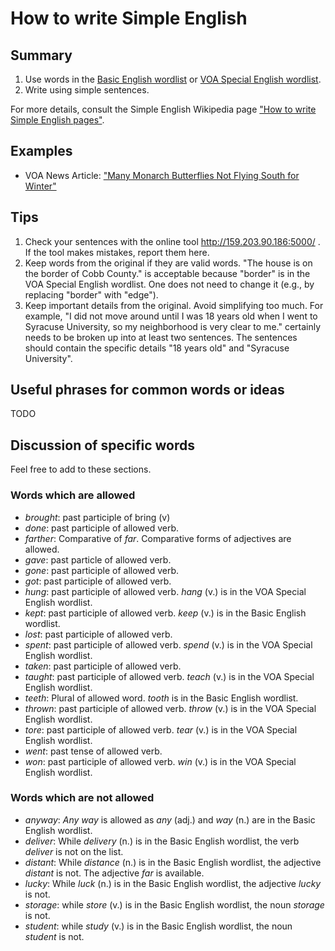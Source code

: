 How to write Simple English
===========================

Summary
-------

1. Use words in the [Basic English wordlist](https://simple.wikipedia.org/w/index.php?title=Wikipedia:Basic_English_combined_wordlist&oldid=5826355) or [VOA Special English wordlist](https://simple.wikipedia.org/w/index.php?title=Wikipedia:VOA_Special_English_Word_Book&oldid=4398542).
2. Write using simple sentences.

For more details, consult the Simple English Wikipedia page ["How to write Simple English pages"](https://simple.wikipedia.org/w/index.php?title=Wikipedia:How_to_write_Simple_English_pages&oldid=5359774).

Examples
--------
- VOA News Article: ["Many Monarch Butterflies Not Flying South for Winter"](https://learningenglish.voanews.com/a/many-monarch-butterflies-not-flying-south-for-winter/4089435.html)

Tips
----
1. Check your sentences with the online tool http://159.203.90.186:5000/ . If the tool makes mistakes, report them here.
2. Keep words from the original if they are valid words. "The house is on the border of Cobb County." is acceptable because "border" is in the VOA Special English wordlist. One does not need to change it (e.g., by replacing "border" with "edge").
3. Keep important details from the original. Avoid simplifying too much. For example, "I did not move around until I was 18 years old when I went to Syracuse University, so my neighborhood is very clear to me." certainly needs to be broken up into at least two sentences. The sentences should contain the specific details "18 years old" and "Syracuse University".

Useful phrases for common words or ideas
----------------------------------------

TODO

Discussion of specific words
----------------------------

Feel free to add to these sections.

### Words which are allowed

- *brought*: past participle of bring (v)
- *done*: past participle of allowed verb.
- *farther*: Comparative of *far*. Comparative forms of adjectives are allowed.
- *gave*: past particle of allowed verb.
- *gone*: past participle of allowed verb.
- *got*: past participle of allowed verb.
- *hung*: past participle of allowed verb. *hang* (v.) is in the VOA Special English wordlist.
- *kept*: past participle of allowed verb. *keep* (v.) is in the Basic English wordlist.
- *lost*: past participle of allowed verb.
- *spent*: past participle of allowed verb. *spend* (v.) is in the VOA Special English wordlist.
- *taken*: past participle of allowed verb.
- *taught*: past participle of allowed verb. *teach* (v.) is in the VOA Special English wordlist.
- *teeth*: Plural of allowed word. *tooth* is in the Basic English wordlist.
- *thrown*: past participle of allowed verb. *throw* (v.) is in the VOA Special English wordlist.
- *tore*: past participle of allowed verb. *tear* (v.) is in the VOA Special English wordlist.
- *went*: past tense of allowed verb.
- *won*: past participle of allowed verb. *win* (v.) is in the VOA Special English wordlist.

### Words which are not allowed

- *anyway*: *Any way* is allowed as *any* (adj.) and *way* (n.) are in the Basic English wordlist.
- *deliver*: While *delivery* (n.) is in the Basic English wordlist, the verb *deliver* is not on the list.
- *distant*: While *distance* (n.) is in the Basic English wordlist, the adjective *distant* is not. The adjective *far* is available.
- *lucky*: While *luck* (n.) is in the Basic English wordlist, the adjective *lucky* is not.
- *storage*: while *store* (v.) is in the Basic English wordlist, the noun *storage* is not.
- *student*: while *study* (v.) is in the Basic English wordlist, the noun *student* is not.
